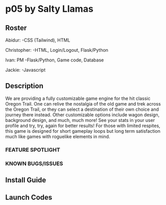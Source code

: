 # p05 by Salty Llamas
## Roster
Abidur:
-CSS (Tailwind), HTML

Christopher:
-HTML, Login/Logout, Flask/Python

Ivan: PM
-Flask/Python, Game code, Database

Jackie:
-Javascript


## Description
We are providing a fully customizable game engine for the hit classic Oregon Trail. One can relive the nostalgia of the old game and trek across the Oregon Trail, or they can select a destination of their own choice and journey there instead. Other customizable options include wagon design, background design, and much, much more! See your stats in your user profile and try, try, again for better results! For those with limited respites, this game is designed for short gameplay loops but long term satisfaction much like games with roguelike elements in mind. 


### FEATURE SPOTLIGHT


### KNOWN BUGS/ISSUES


## Install Guide


## Launch Codes
